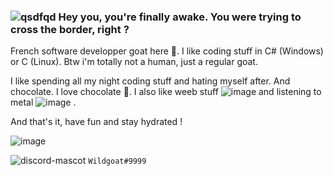 ### ![qsdfqd](https://user-images.githubusercontent.com/30344403/131254734-5a9f3cea-9bef-4bd7-a217-e787e2c22ded.png) Hey you, you're finally awake. You were trying to cross the border, right ?

French software developper goat here 🐐. I like coding stuff in C# (Windows) or C (Linux). Btw i'm totally not a human, just a regular goat.

I like spending all my night coding stuff and hating myself after. And chocolate. I love chocolate 🍫. I also like weeb stuff ![image](https://user-images.githubusercontent.com/30344403/131254419-3b496093-7925-4b58-b67d-c4e1ac4cd23b.png)
 and listening to metal ![image](https://user-images.githubusercontent.com/30344403/131254452-9061f1a9-6181-4c54-b788-68616cd1ab20.png)
.

And that's it, have fun and stay hydrated !

![image](https://user-images.githubusercontent.com/30344403/131254285-16fee19b-82fa-42bc-9b28-87c92bef1a0d.png)

![discord-mascot](https://user-images.githubusercontent.com/30344403/131254540-ade59510-9610-407a-a8c0-07044208f841.png) `Wildgoat#9999`
